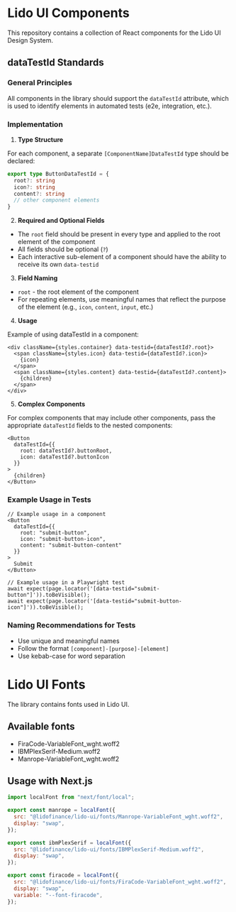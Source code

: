 # Lido UI Components

This repository contains a collection of React components for the Lido UI Design System.

## dataTestId Standards

### General Principles

All components in the library should support the `dataTestId` attribute, which is used to identify elements in automated tests (e2e, integration, etc.).

### Implementation

1. **Type Structure**

For each component, a separate `[ComponentName]DataTestId` type should be declared:

```typescript
export type ButtonDataTestId = {
  root?: string
  icon?: string
  content?: string
  // other component elements
}
```

2. **Required and Optional Fields**

- The `root` field should be present in every type and applied to the root element of the component
- All fields should be optional (`?`)
- Each interactive sub-element of a component should have the ability to receive its own `data-testid`

3. **Field Naming**

- `root` - the root element of the component
- For repeating elements, use meaningful names that reflect the purpose of the element (e.g., `icon`, `content`, `input`, etc.)

4. **Usage**

Example of using dataTestId in a component:

```tsx
<div className={styles.container} data-testid={dataTestId?.root}>
  <span className={styles.icon} data-testid={dataTestId?.icon}>
    {icon}
  </span>
  <span className={styles.content} data-testid={dataTestId?.content}>
    {children}
  </span>
</div>
```

5. **Complex Components**

For complex components that may include other components, pass the appropriate `dataTestId` fields to the nested components:

```tsx
<Button 
  dataTestId={{
    root: dataTestId?.buttonRoot,
    icon: dataTestId?.buttonIcon
  }}
>
  {children}
</Button>
```

### Example Usage in Tests

```tsx
// Example usage in a component
<Button
  dataTestId={{
    root: "submit-button",
    icon: "submit-button-icon",
    content: "submit-button-content"
  }}
>
  Submit
</Button>

// Example usage in a Playwright test
await expect(page.locator('[data-testid="submit-button"]')).toBeVisible();
await expect(page.locator('[data-testid="submit-button-icon"]')).toBeVisible();
```

### Naming Recommendations for Tests

- Use unique and meaningful names
- Follow the format `[component]-[purpose]-[element]`
- Use kebab-case for word separation

# Lido UI Fonts

The library contains fonts used in Lido UI.

## Available fonts

- FiraCode-VariableFont_wght.woff2
- IBMPlexSerif-Medium.woff2
- Manrope-VariableFont_wght.woff2


## Usage with Next.js

```js
import localFont from "next/font/local";

export const manrope = localFont({
  src: "@lidofinance/lido-ui/fonts/Manrope-VariableFont_wght.woff2",
  display: "swap",
});

export const ibmPlexSerif = localFont({
  src: "@lidofinance/lido-ui/fonts/IBMPlexSerif-Medium.woff2",
  display: "swap",
});

export const firacode = localFont({
  src: "@lidofinance/lido-ui/fonts/FiraCode-VariableFont_wght.woff2",
  display: "swap",
  variable: "--font-firacode",
});
``` 